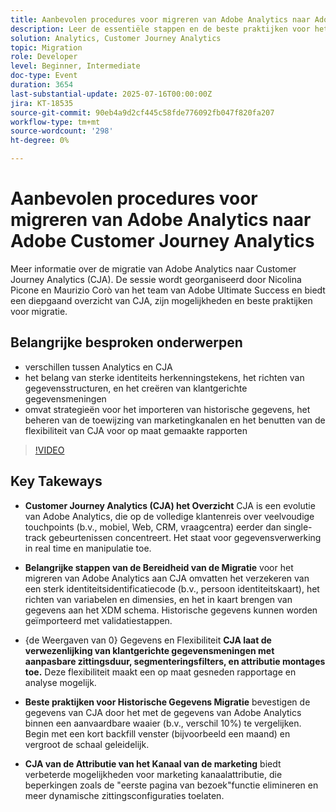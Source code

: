 ```yaml
---
title: Aanbevolen procedures voor migreren van Adobe Analytics naar Adobe Customer Journey Analytics
description: Leer de essentiële stappen en de beste praktijken voor het migreren van Adobe Analytics aan Customer Journey Analytics (CJA), met inbegrip van het schemaontwerp XDM, gegevenstoewijzing, en de opstelling van de gegevensmening.
solution: Analytics, Customer Journey Analytics
topic: Migration
role: Developer
level: Beginner, Intermediate
doc-type: Event
duration: 3654
last-substantial-update: 2025-07-16T00:00:00Z
jira: KT-18535
source-git-commit: 90eb4a9d2cf445c58fde776092fb047f820fa207
workflow-type: tm+mt
source-wordcount: '298'
ht-degree: 0%

---
```



# Aanbevolen procedures voor migreren van Adobe Analytics naar Adobe Customer Journey Analytics

Meer informatie over de migratie van Adobe Analytics naar Customer Journey Analytics (CJA). De sessie wordt georganiseerd door Nicolina Picone en Maurizio Corò van het team van Adobe Ultimate Success en biedt een diepgaand overzicht van CJA, zijn mogelijkheden en beste praktijken voor migratie.

## Belangrijke besproken onderwerpen

* verschillen tussen Analytics en CJA
* het belang van sterke identiteits herkenningstekens, het richten van gegevensstructuren, en het creëren van klantgerichte gegevensmeningen
* omvat strategieën voor het importeren van historische gegevens, het beheren van de toewijzing van marketingkanalen en het benutten van de flexibiliteit van CJA voor op maat gemaakte rapporten

>[!VIDEO](https://video.tv.adobe.com/v/3464911/?learn=on&enablevpops)

## Key Takeways

* **Customer Journey Analytics (CJA) het Overzicht** CJA is een evolutie van Adobe Analytics, die op de volledige klantenreis over veelvoudige touchpoints (b.v., mobiel, Web, CRM, vraagcentra) eerder dan single-track gebeurtenissen concentreert. Het staat voor gegevensverwerking in real time en manipulatie toe.

* **Belangrijke stappen van de Bereidheid van de Migratie** voor het migreren van Adobe Analytics aan CJA omvatten het verzekeren van een sterk identiteitsidentificatiecode (b.v., persoon identiteitskaart), het richten van variabelen en dimensies, en het in kaart brengen van gegevens aan het XDM schema. Historische gegevens kunnen worden geïmporteerd met validatiestappen.

* {de Weergaven van 0} Gegevens en Flexibiliteit **CJA laat de verwezenlijking van klantgerichte gegevensmeningen met aanpasbare zittingsduur, segmenteringsfilters, en attributie montages toe.** Deze flexibiliteit maakt een op maat gesneden rapportage en analyse mogelijk.

* **Beste praktijken voor Historische Gegevens Migratie** bevestigen de gegevens van CJA door het met de gegevens van Adobe Analytics binnen een aanvaardbare waaier (b.v., verschil 10%) te vergelijken. Begin met een kort backfill venster (bijvoorbeeld een maand) en vergroot de schaal geleidelijk.

* **CJA van de Attributie van het Kanaal van de marketing** biedt verbeterde mogelijkheden voor marketing kanaalattributie, die beperkingen zoals de &quot;eerste pagina van bezoek&quot;functie elimineren en meer dynamische zittingsconfiguraties toelaten.
